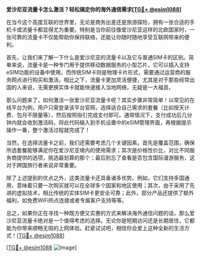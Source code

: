 **爱沙尼亚流量卡怎么激活？轻松搞定你的海外通信需求[[TG💪+ @esim1088](https://t.me/s/esim1088)]**

在当今这个高度互联的世界里，无论是商务出差还是旅游探险，拥有一张合适的手机卡或流量卡都显得尤为重要。特别是当你前往像爱沙尼亚这样的北欧国家时，一张可靠的流量卡不仅能帮助你保持联络，还能让你随时随地享受互联网带来的便利。

首先，让我们来了解一下什么是爱沙尼亚的流量卡以及它与普通SIM卡的区别。简单来说，流量卡是一种专门用于提供移动数据服务的小型芯片，它可以插入支持eSIM功能的设备中使用。而传统SIM卡则是物理卡片形式，需要通过运营商的服务网点进行购买和激活。相比之下，流量卡更加灵活便捷，尤其是对于那些经常出国的人来说，无需更换实体卡就能快速接入当地网络，无疑是一大福音。

那么问题来了，如何激活一张爱沙尼亚流量卡呢？其实步骤非常简单！以常见的在线平台为例，用户只需登录该平台官网，选择适合自己需求的套餐（比如按天计费、包月不限量等），然后按照指引完成支付即可。通常情况下，支付成功后几分钟内就会收到激活码，将此代码输入到手机设置中的eSIM管理界面，再根据提示操作一番，整个激活过程就完成了！

当然，在选择流量卡之前，我们还需要考虑几个关键因素。首先是覆盖范围，确保所选套餐能够满足你在爱沙尼亚境内的使用需求；其次是价格性价比，对比不同服务商提供的选项，挑选最划算的那个；最后别忘了查看是否包含国际漫游服务，这对于跨国旅行者来说非常重要。

除了上述提到的优点之外，这类流量卡还具备诸多优势。例如，它们支持多国通用，意味着只要一次购买就可以在全球多个国家和地区使用；其次，由于采用了先进的虚拟技术，相比传统的实体SIM卡更安全可靠；此外，部分产品还提供了额外福利，如免费WiFi热点连接或者专属客户支持等等。

总之，如果你正在寻找一种既方便又实惠的方式来解决海外通信问题的话，那么爱沙尼亚流量卡绝对是一个值得考虑的选择。无论你是短期访问还是长期居住，它都能为你带来顺畅无阻的上网体验。赶紧试试吧，相信你会爱上这种全新的生活方式！[[TG💪+ @esim1088](https://t.me/s/esim1088)]

[[TG💪+ @esim1088](https://t.me/s/esim1088) ![Image](https://i.postimg.cc/4NQfJmqS/Snipaste-2025-05-13-00-14-12.png)]